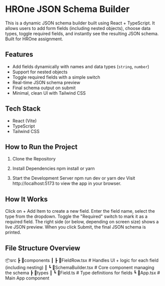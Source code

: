 # HROne JSON Schema Builder 

This is a dynamic JSON schema builder built using React + TypeScript. It allows users to add form fields (including nested objects), choose data types, toggle required fields, and instantly see the resulting JSON schema. Built for HROne assignment.

## Features

- Add fields dynamically with names and data types (`string`, `number`)
- Support for nested objects
- Toggle required fields with a simple switch
- Real-time JSON schema preview
- Final schema output on submit
- Minimal, clean UI with Tailwind CSS

## Tech Stack

- React (Vite)
- TypeScript
- Tailwind CSS

## How to Run the Project

1. Clone the Repository

2. Install Dependencies
npm install
or
yarn
3. Start the Development Server
npm run dev
or
yarn dev
Visit http://localhost:5173 to view the app in your browser.

## How It Works
Click on + Add Item to create a new field.
Enter the field name, select the type from the dropdown.
Toggle the "Required" switch to mark it as a required field.
The right side (or below, depending on screen size) shows a live JSON preview.
When you click Submit, the final JSON schema is printed.

## File Structure Overview

📦src
 ┣ 📂components
 ┃ ┣ 📜FieldRow.tsx          # Handles UI + logic for each field (including nesting)
 ┃ ┗ 📜SchemaBuilder.tsx     # Core component managing the schema
 ┣ 📂types
 ┃ ┗ 📜Field.ts              # Type definitions for fields
 ┗ 📜App.tsx                 # Main App component